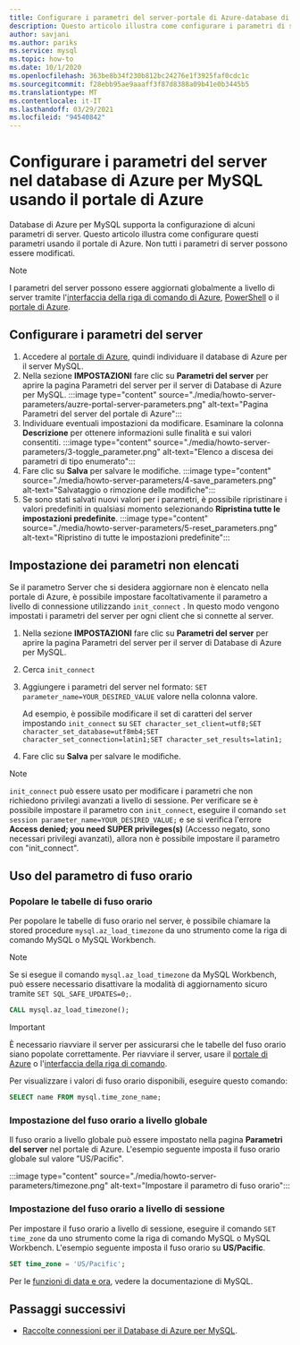 ```yaml
---
title: Configurare i parametri del server-portale di Azure-database di Azure per MySQL
description: Questo articolo illustra come configurare i parametri di server MySQL in Database di Azure per MySQL usando il portale di Azure.
author: savjani
ms.author: pariks
ms.service: mysql
ms.topic: how-to
ms.date: 10/1/2020
ms.openlocfilehash: 363be8b34f230b812bc24276e1f3925faf0cdc1c
ms.sourcegitcommit: f28ebb95ae9aaaff3f87d8388a09b41e0b3445b5
ms.translationtype: MT
ms.contentlocale: it-IT
ms.lasthandoff: 03/29/2021
ms.locfileid: "94540842"
---
```

# <a name="configure-server-parameters-in-azure-database-for-mysql-using-the-azure-portal"></a>Configurare i parametri del server nel database di Azure per MySQL usando il portale di Azure

Database di Azure per MySQL supporta la configurazione di alcuni parametri di server. Questo articolo illustra come configurare questi parametri usando il portale di Azure. Non tutti i parametri di server possono essere modificati.

>[!Note]
> I parametri del server possono essere aggiornati globalmente a livello di server tramite l'[interfaccia della riga di comando di Azure](./howto-configure-server-parameters-using-cli.md), [PowerShell](./howto-configure-server-parameters-using-powershell.md) o il [portale di Azure](./howto-server-parameters.md).

## <a name="configure-server-parameters"></a>Configurare i parametri del server

1. Accedere al [portale di Azure](https://portal.azure.com), quindi individuare il database di Azure per il server MySQL.
2. Nella sezione **IMPOSTAZIONI** fare clic su **Parametri del server** per aprire la pagina Parametri del server per il server di Database di Azure per MySQL.
:::image type="content" source="./media/howto-server-parameters/auzre-portal-server-parameters.png" alt-text="Pagina Parametri del server del portale di Azure":::
3. Individuare eventuali impostazioni da modificare. Esaminare la colonna **Descrizione** per ottenere informazioni sulle finalità e sui valori consentiti.
:::image type="content" source="./media/howto-server-parameters/3-toggle_parameter.png" alt-text="Elenco a discesa dei parametri di tipo enumerato":::
4. Fare clic su  **Salva** per salvare le modifiche.
:::image type="content" source="./media/howto-server-parameters/4-save_parameters.png" alt-text="Salvataggio o rimozione delle modifiche":::
5. Se sono stati salvati nuovi valori per i parametri, è possibile ripristinare i valori predefiniti in qualsiasi momento selezionando **Ripristina tutte le impostazioni predefinite**.
:::image type="content" source="./media/howto-server-parameters/5-reset_parameters.png" alt-text="Ripristino di tutte le impostazioni predefinite":::

## <a name="setting-parameters-not-listed"></a>Impostazione dei parametri non elencati

Se il parametro Server che si desidera aggiornare non è elencato nella portale di Azure, è possibile impostare facoltativamente il parametro a livello di connessione utilizzando `init_connect` . In questo modo vengono impostati i parametri del server per ogni client che si connette al server. 

1. Nella sezione **IMPOSTAZIONI** fare clic su **Parametri del server** per aprire la pagina Parametri del server per il server di Database di Azure per MySQL.
2. Cerca `init_connect`
3. Aggiungere i parametri del server nel formato: `SET parameter_name=YOUR_DESIRED_VALUE` valore nella colonna valore.

    Ad esempio, è possibile modificare il set di caratteri del server impostando `init_connect` su `SET character_set_client=utf8;SET character_set_database=utf8mb4;SET character_set_connection=latin1;SET character_set_results=latin1;`
4. Fare clic su **Salva** per salvare le modifiche.

>[!Note]
> `init_connect` può essere usato per modificare i parametri che non richiedono privilegi avanzati a livello di sessione. Per verificare se è possibile impostare il parametro con `init_connect`, eseguire il comando `set session parameter_name=YOUR_DESIRED_VALUE;` e se si verifica l'errore **Access denied; you need SUPER privileges(s)** (Accesso negato, sono necessari privilegi avanzati), allora non è possibile impostare il parametro con "init_connect".

## <a name="working-with-the-time-zone-parameter"></a>Uso del parametro di fuso orario

### <a name="populating-the-time-zone-tables"></a>Popolare le tabelle di fuso orario

Per popolare le tabelle di fuso orario nel server, è possibile chiamare la stored procedure `mysql.az_load_timezone` da uno strumento come la riga di comando MySQL o MySQL Workbench.

> [!NOTE]
> Se si esegue il comando `mysql.az_load_timezone` da MySQL Workbench, può essere necessario disattivare la modalità di aggiornamento sicuro tramite `SET SQL_SAFE_UPDATES=0;`.

```sql
CALL mysql.az_load_timezone();
```

> [!IMPORTANT]
> È necessario riavviare il server per assicurarsi che le tabelle del fuso orario siano popolate correttamente. Per riavviare il server, usare il [portale di Azure](howto-restart-server-portal.md) o l'[interfaccia della riga di comando](howto-restart-server-cli.md).

Per visualizzare i valori di fuso orario disponibili, eseguire questo comando:

```sql
SELECT name FROM mysql.time_zone_name;
```

### <a name="setting-the-global-level-time-zone"></a>Impostazione del fuso orario a livello globale

Il fuso orario a livello globale può essere impostato nella pagina **Parametri del server** nel portale di Azure. L'esempio seguente imposta il fuso orario globale sul valore "US/Pacific".

:::image type="content" source="./media/howto-server-parameters/timezone.png" alt-text="Impostare il parametro di fuso orario":::

### <a name="setting-the-session-level-time-zone"></a>Impostazione del fuso orario a livello di sessione

Per impostare il fuso orario a livello di sessione, eseguire il comando `SET time_zone` da uno strumento come la riga di comando MySQL o MySQL Workbench. L'esempio seguente imposta il fuso orario su **US/Pacific**.

```sql
SET time_zone = 'US/Pacific';
```

Per le [funzioni di data e ora](https://dev.mysql.com/doc/refman/5.7/en/date-and-time-functions.html#function_convert-tz), vedere la documentazione di MySQL.

## <a name="next-steps"></a>Passaggi successivi

- [Raccolte connessioni per il Database di Azure per MySQL](concepts-connection-libraries.md).
